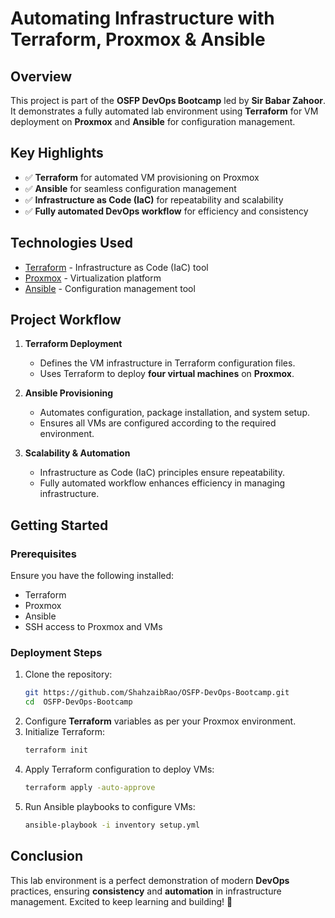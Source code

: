 # Automating Infrastructure with Terraform, Proxmox & Ansible

## Overview
This project is part of the **OSFP DevOps Bootcamp** led by **Sir Babar Zahoor**. It demonstrates a fully automated lab environment using **Terraform** for VM deployment on **Proxmox** and **Ansible** for configuration management.

## Key Highlights
- ✅ **Terraform** for automated VM provisioning on Proxmox
- ✅ **Ansible** for seamless configuration management
- ✅ **Infrastructure as Code (IaC)** for repeatability and scalability
- ✅ **Fully automated DevOps workflow** for efficiency and consistency

## Technologies Used
- [Terraform](https://www.terraform.io/) - Infrastructure as Code (IaC) tool
- [Proxmox](https://www.proxmox.com/) - Virtualization platform
- [Ansible](https://www.ansible.com/) - Configuration management tool

## Project Workflow
1. **Terraform Deployment**
   - Defines the VM infrastructure in Terraform configuration files.
   - Uses Terraform to deploy **four virtual machines** on **Proxmox**.

2. **Ansible Provisioning**
   - Automates configuration, package installation, and system setup.
   - Ensures all VMs are configured according to the required environment.

3. **Scalability & Automation**
   - Infrastructure as Code (IaC) principles ensure repeatability.
   - Fully automated workflow enhances efficiency in managing infrastructure.

## Getting Started
### Prerequisites
Ensure you have the following installed:
- Terraform
- Proxmox
- Ansible
- SSH access to Proxmox and VMs

### Deployment Steps
1. Clone the repository:
   ```sh
   git https://github.com/ShahzaibRao/OSFP-DevOps-Bootcamp.git
   cd  OSFP-DevOps-Bootcamp
   ```
2. Configure **Terraform** variables as per your Proxmox environment.
3. Initialize Terraform:
   ```sh
   terraform init
   ```
4. Apply Terraform configuration to deploy VMs:
   ```sh
   terraform apply -auto-approve
   ```
5. Run Ansible playbooks to configure VMs:
   ```sh
   ansible-playbook -i inventory setup.yml
   ```

## Conclusion
This lab environment is a perfect demonstration of modern **DevOps** practices, ensuring **consistency** and **automation** in infrastructure management. Excited to keep learning and building! 🚀

